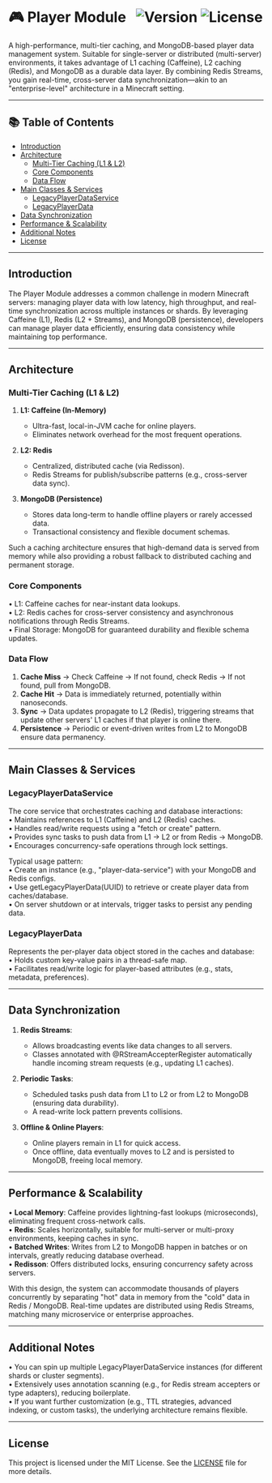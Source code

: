 # 🎮 Player Module &nbsp; ![Version](https://img.shields.io/badge/version-1.0-blue) ![License](https://img.shields.io/badge/license-MIT-green)

A high-performance, multi-tier caching, and MongoDB-based player data management system. Suitable for single-server or distributed (multi-server) environments, it takes advantage of L1 caching (Caffeine), L2 caching (Redis), and MongoDB as a durable data layer. By combining Redis Streams, you gain real-time, cross-server data synchronization—akin to an "enterprise-level" architecture in a Minecraft setting.

---

## 📚 Table of Contents

- [Introduction](#introduction)
- [Architecture](#architecture)
  - [Multi-Tier Caching (L1 & L2)](#multi-tier-caching-l1--l2)
  - [Core Components](#core-components)
  - [Data Flow](#data-flow)
- [Main Classes & Services](#main-classes--services)
  - [LegacyPlayerDataService](#legacyplayerdataservice)
  - [LegacyPlayerData](#legacyplayerdata)
- [Data Synchronization](#data-synchronization)
- [Performance & Scalability](#performance--scalability)
- [Additional Notes](#additional-notes)
- [License](#license)

---

## Introduction

The Player Module addresses a common challenge in modern Minecraft servers: managing player data with low latency, high throughput, and real-time synchronization across multiple instances or shards. By leveraging Caffeine (L1), Redis (L2 + Streams), and MongoDB (persistence), developers can manage player data efficiently, ensuring data consistency while maintaining top performance.

---

## Architecture

### Multi-Tier Caching (L1 & L2)

1. **L1: Caffeine (In-Memory)**  
   - Ultra-fast, local-in-JVM cache for online players.  
   - Eliminates network overhead for the most frequent operations.  

2. **L2: Redis**  
   - Centralized, distributed cache (via Redisson).  
   - Redis Streams for publish/subscribe patterns (e.g., cross-server data sync).  

3. **MongoDB (Persistence)**  
   - Stores data long-term to handle offline players or rarely accessed data.  
   - Transactional consistency and flexible document schemas.  

Such a caching architecture ensures that high-demand data is served from memory while also providing a robust fallback to distributed caching and permanent storage.

### Core Components

• L1: Caffeine caches for near-instant data lookups.  
• L2: Redis caches for cross-server consistency and asynchronous notifications through Redis Streams.  
• Final Storage: MongoDB for guaranteed durability and flexible schema updates.  

### Data Flow

1. **Cache Miss** → Check Caffeine → If not found, check Redis → If not found, pull from MongoDB.  
2. **Cache Hit** → Data is immediately returned, potentially within nanoseconds.  
3. **Sync** → Data updates propagate to L2 (Redis), triggering streams that update other servers' L1 caches if that player is online there.  
4. **Persistence** → Periodic or event-driven writes from L2 to MongoDB ensure data permanency.

---

## Main Classes & Services

### LegacyPlayerDataService

The core service that orchestrates caching and database interactions:  
• Maintains references to L1 (Caffeine) and L2 (Redis) caches.  
• Handles read/write requests using a "fetch or create" pattern.  
• Provides sync tasks to push data from L1 → L2 or from Redis → MongoDB.  
• Encourages concurrency-safe operations through lock settings.

Typical usage pattern:  
• Create an instance (e.g., "player-data-service") with your MongoDB and Redis configs.  
• Use getLegacyPlayerData(UUID) to retrieve or create player data from caches/database.  
• On server shutdown or at intervals, trigger tasks to persist any pending data.

### LegacyPlayerData

Represents the per-player data object stored in the caches and database:  
• Holds custom key-value pairs in a thread-safe map.  
• Facilitates read/write logic for player-based attributes (e.g., stats, metadata, preferences).  

---

## Data Synchronization

1. **Redis Streams**:  
   - Allows broadcasting events like data changes to all servers.  
   - Classes annotated with @RStreamAccepterRegister automatically handle incoming stream requests (e.g., updating L1 caches).  

2. **Periodic Tasks**:  
   - Scheduled tasks push data from L1 to L2 or from L2 to MongoDB (ensuring data durability).  
   - A read-write lock pattern prevents collisions.  

3. **Offline & Online Players**:  
   - Online players remain in L1 for quick access.  
   - Once offline, data eventually moves to L2 and is persisted to MongoDB, freeing local memory.

---

## Performance & Scalability

• **Local Memory**: Caffeine provides lightning-fast lookups (microseconds), eliminating frequent cross-network calls.  
• **Redis**: Scales horizontally, suitable for multi-server or multi-proxy environments, keeping caches in sync.  
• **Batched Writes**: Writes from L2 to MongoDB happen in batches or on intervals, greatly reducing database overhead.  
• **Redisson**: Offers distributed locks, ensuring concurrency safety across servers.  

With this design, the system can accommodate thousands of players concurrently by separating "hot" data in memory from the "cold" data in Redis / MongoDB. Real-time updates are distributed using Redis Streams, matching many microservice or enterprise approaches.

---

## Additional Notes

• You can spin up multiple LegacyPlayerDataService instances (for different shards or cluster segments).  
• Extensively uses annotation scanning (e.g., for Redis stream accepters or type adapters), reducing boilerplate.  
• If you want further customization (e.g., TTL strategies, advanced indexing, or custom tasks), the underlying architecture remains flexible.

---

## License

This project is licensed under the MIT License. See the [LICENSE](LICENSE) file for more details.